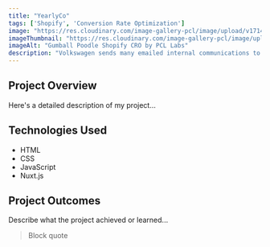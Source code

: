 ```yaml
---
title: "YearlyCo"
tags: ['Shopify', 'Conversion Rate Optimization']
image: "https://res.cloudinary.com/image-gallery-pcl/image/upload/v1714789950/Blawby/Yearly_Featured_um91yo.webp"
imageThumbnail: "https://res.cloudinary.com/image-gallery-pcl/image/upload/v1714791185/Blawby/Yearly_bxc3un.webp"
imageAlt: "Gumball Poodle Shopify CRO by PCL Labs"
description: "Volkswagen sends many emailed internal communications to its various employees. However, due to the complexities of enterprise software integrations, they had limited tracking for their open, clicks, and engagement rates by user. Our CMS allowed marketing members to email the same newsletters and communications with 1:1 user level tracking, giving the marketing team the insight they needed to ensure their success."
---
```


## Project Overview

Here's a detailed description of my project...

## Technologies Used

- HTML
- CSS
- JavaScript
- Nuxt.js

## Project Outcomes

Describe what the project achieved or learned...

> Block quote